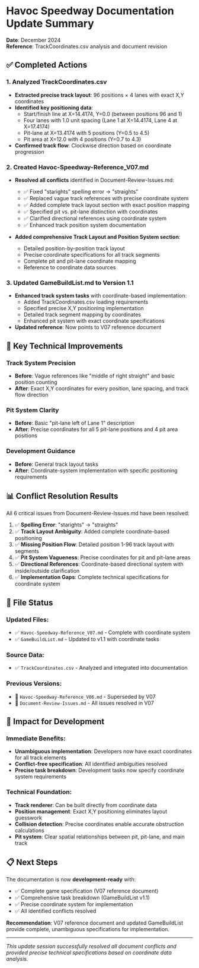 # Havoc Speedway Documentation Update Summary

**Date**: December 2024  
**Reference**: TrackCoordinates.csv analysis and document revision

## ✅ Completed Actions

### 1. **Analyzed TrackCoordinates.csv**
- **Extracted precise track layout**: 96 positions × 4 lanes with exact X,Y coordinates
- **Identified key positioning data**:
  - Start/finish line at X=14.4174, Y=0.0 (between positions 96 and 1)
  - Four lanes with 1.0 unit spacing (Lane 1 at X=14.4174, Lane 4 at X=17.4174)
  - Pit-lane at X=13.4174 with 5 positions (Y=0.5 to 4.5)
  - Pit area at X=12.0 with 4 positions (Y=0.7 to 4.3)
- **Confirmed track flow**: Clockwise direction based on coordinate progression

### 2. **Created Havoc-Speedway-Reference_V07.md**
- **Resolved all conflicts** identified in Document-Review-Issues.md:
  - ✅ Fixed "starights" spelling error → "straights"
  - ✅ Replaced vague track references with precise coordinate system
  - ✅ Added complete track layout section with exact position mapping
  - ✅ Specified pit vs. pit-lane distinction with coordinates
  - ✅ Clarified directional references using coordinate system
  - ✅ Enhanced track position system documentation

- **Added comprehensive Track Layout and Position System section**:
  - Detailed position-by-position track layout
  - Precise coordinate specifications for all track segments
  - Complete pit and pit-lane coordinate mapping
  - Reference to coordinate data sources

### 3. **Updated GameBuildList.md to Version 1.1**
- **Enhanced track system tasks** with coordinate-based implementation:
  - Added TrackCoordinates.csv loading requirements
  - Specified precise X,Y positioning implementation
  - Detailed track segment mapping by coordinates
  - Enhanced pit system with exact coordinate specifications
- **Updated reference**: Now points to V07 reference document

## 🔧 Key Technical Improvements

### **Track System Precision**
- **Before**: Vague references like "middle of right straight" and basic position counting
- **After**: Exact X,Y coordinates for every position, lane spacing, and track flow direction

### **Pit System Clarity**
- **Before**: Basic "pit-lane left of Lane 1" description
- **After**: Precise coordinates for all 5 pit-lane positions and 4 pit area positions

### **Development Guidance**
- **Before**: General track layout tasks
- **After**: Coordinate-system implementation with specific positioning requirements

## 📊 Conflict Resolution Results

All 6 critical issues from Document-Review-Issues.md have been resolved:

1. ✅ **Spelling Error**: "starights" → "straights"
2. ✅ **Track Layout Ambiguity**: Added complete coordinate-based positioning
3. ✅ **Missing Position Flow**: Detailed position 1-96 track layout with segments
4. ✅ **Pit System Vagueness**: Precise coordinates for pit and pit-lane areas
5. ✅ **Directional References**: Coordinate-based directional system with inside/outside clarification
6. ✅ **Implementation Gaps**: Complete technical specifications for coordinate system

## 📁 File Status

### **Updated Files**:
- ✅ `Havoc-Speedway-Reference_V07.md` - Complete with coordinate system
- ✅ `GameBuildList.md` - Updated to v1.1 with coordinate tasks

### **Source Data**:
- ✅ `TrackCoordinates.csv` - Analyzed and integrated into documentation

### **Previous Versions**:
- 📁 `Havoc-Speedway-Reference_V06.md` - Superseded by V07
- 📁 `Document-Review-Issues.md` - All issues resolved in V07

## 🎯 Impact for Development

### **Immediate Benefits**:
- **Unambiguous implementation**: Developers now have exact coordinates for all track elements
- **Conflict-free specification**: All identified ambiguities resolved
- **Precise task breakdown**: Development tasks now specify coordinate system requirements

### **Technical Foundation**:
- **Track renderer**: Can be built directly from coordinate data
- **Position management**: Exact X,Y positioning eliminates layout guesswork  
- **Collision detection**: Precise coordinates enable accurate obstruction calculations
- **Pit system**: Clear spatial relationships between pit, pit-lane, and main track

## 📋 Next Steps

The documentation is now **development-ready** with:
- ✅ Complete game specification (V07 reference document)
- ✅ Comprehensive task breakdown (GameBuildList v1.1)
- ✅ Precise coordinate system for implementation
- ✅ All identified conflicts resolved

**Recommendation**: V07 reference document and updated GameBuildList provide complete, unambiguous specifications for implementation.

---

*This update session successfully resolved all document conflicts and provided precise technical specifications based on coordinate data analysis.*
